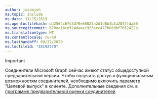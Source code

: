 ```yaml
---
author: jasonjoh
ms.topic: include
ms.date: 11/15/2019
ms.openlocfilehash: dd2564c67d3d70e68623a2d1d8b4b3a284ffda30
ms.sourcegitcommit: b70ee16cdf24daaec923acc477b86dbf76f2422b
ms.translationtype: HT
ms.contentlocale: ru-RU
ms.lasthandoff: 09/22/2020
ms.locfileid: "48192570"
---
```

<!-- markdownlint-disable MD041-->

> [!IMPORTANT]
> Соединители Microsoft Graph сейчас имеют статус общедоступной предварительной версии. Чтобы получить доступ к функциональным возможностям соединителей, необходимо включить параметр "Целевой выпуск" в клиенте. Дополнительные сведения см. в [программе предварительной оценки соединителей](https://docs.microsoft.com/microsoftsearch/connectors-preview).

